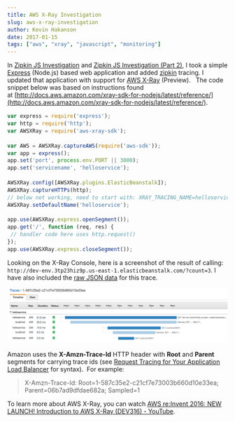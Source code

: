```yaml
---
title: AWS X-Ray Investigation
slug: aws-x-ray-investigation
author: Kevin Hakanson
date: 2017-01-15
tags: ["aws", "xray", "javascript", "monitoring"]
---
```

In [Zipkin JS Investigation](../2016-06-10-zipkin-js-investigation) and [Zipkin JS Investigation (Part 2)](../2016-07-20-zipkin-js-investigation-part-2), I took a simple [Express](http://expressjs.com/) (Node.js) based web application and added [zipkin](http://zipkin.io/) tracing. I updated that application with support for [AWS X-Ray](https://aws.amazon.com/xray/) (Preview).   The code snippet below was based on instructions found at [http://docs.aws.amazon.com/xray-sdk-for-nodejs/latest/reference/](http://docs.aws.amazon.com/xray-sdk-for-nodejs/latest/reference/).

```javascript
var express = require('express');
var http = require('http');
var AWSXRay = require('aws-xray-sdk');

var AWS = AWSXRay.captureAWS(require('aws-sdk'));
var app = express();
app.set('port', process.env.PORT || 3000);
app.set('servicename', 'helloservice');

AWSXRay.config([AWSXRay.plugins.ElasticBeanstalk]);
AWSXRay.captureHTTPs(http);
// below not working, need to start with: XRAY_TRACING_NAME=helloservice node index.js
AWSXRay.setDefaultName('helloservice');

app.use(AWSXRay.express.openSegment());
app.get('/', function (req, res) {
 // handler code here uses http.request()
});
app.use(AWSXRay.express.closeSegment());
```

Looking on the X-Ray Console, here is a screenshot of the result of calling: `http://dev-env.3tp23hiz9p.us-east-1.elasticbeanstalk.com/?count=3`.  I have also included the [raw JSON data](images/1-587c35e2-c21cf7e73003b660d10e33ea.json.zip) for this trace.

![X-Ray Trace Timeline](images/pastedImage_6.png)

Amazon uses the **X-Amzn-Trace-Id** HTTP header with **Root** and **Parent** segments for carrying trace ids (see [Request Tracing for Your Application Load Balancer](http://docs.aws.amazon.com/elasticloadbalancing/latest/application/load-balancer-request-tracing.html) for syntax).  For example:

> X-Amzn-Trace-Id: Root=1-587c35e2-c21cf7e73003b660d10e33ea; Parent=06b7ad9dfdae682a; Sampled=1

To learn more about AWS X-Ray, you can watch [AWS re:Invent 2016: NEW LAUNCH! Introduction to AWS X-Ray (DEV316) - YouTube](https://www.youtube.com/watch?v=s8tB3YhZd9U).

